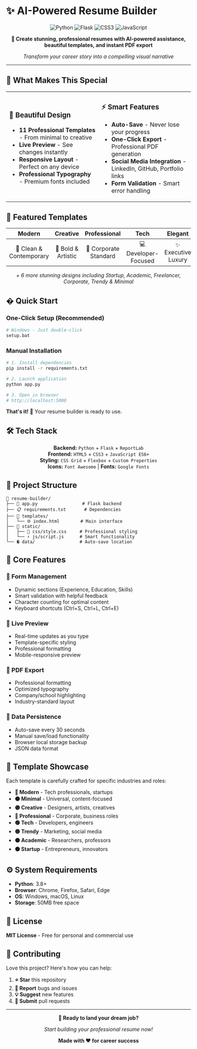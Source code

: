 # ✨ AI-Powered Resume Builder

<div align="center">

![Python](https://img.shields.io/badge/Python-3.8+-3776ab.svg?style=for-the-badge&logo=python&logoColor=white)
![Flask](https://img.shields.io/badge/Flask-2.3.2-000000.svg?style=for-the-badge&logo=flask&logoColor=white)
![CSS3](https://img.shields.io/badge/CSS3-Professional-1572b6.svg?style=for-the-badge&logo=css3&logoColor=white)
![JavaScript](https://img.shields.io/badge/JavaScript-ES6+-f7df1e.svg?style=for-the-badge&logo=javascript&logoColor=black)

**🚀 Create stunning, professional resumes with AI-powered assistance, beautiful templates, and instant PDF export**

*Transform your career story into a compelling visual narrative*

</div>

---

## 🎯 What Makes This Special

<table>
<tr>
<td width="50%">

### 🎨 **Beautiful Design**
- **11 Professional Templates** - From minimal to creative
- **Live Preview** - See changes instantly
- **Responsive Layout** - Perfect on any device
- **Professional Typography** - Premium fonts included

</td>
<td width="50%">

### ⚡ **Smart Features**
- **Auto-Save** - Never lose your progress
- **One-Click Export** - Professional PDF generation
- **Social Media Integration** - LinkedIn, GitHub, Portfolio links
- **Form Validation** - Smart error handling

</td>
</tr>
</table>

## 🌟 Featured Templates

<div align="center">

| **Modern** | **Creative** | **Professional** | **Tech** | **Elegant** |
|:----------:|:------------:|:----------------:|:--------:|:-----------:|
| 💙 Clean & Contemporary | 🎨 Bold & Artistic | 🏢 Corporate Standard | 💻 Developer-Focused | ✨ Executive Luxury |

*+ 6 more stunning designs including Startup, Academic, Freelancer, Corporate, Trendy & Minimal*

</div>

## � Quick Start

### **One-Click Setup** (Recommended)
```bash
# Windows - Just double-click
setup.bat
```

### **Manual Installation**
```bash
# 1. Install dependencies
pip install -r requirements.txt

# 2. Launch application
python app.py

# 3. Open in browser
# http://localhost:5000
```

**That's it!** 🎉 Your resume builder is ready to use.

## 🛠️ Tech Stack

<div align="center">

**Backend:** `Python` + `Flask` + `ReportLab`  
**Frontend:** `HTML5` + `CSS3` + `JavaScript ES6+`  
**Styling:** `CSS Grid` + `Flexbox` + `Custom Properties`  
**Icons:** `Font Awesome` | **Fonts:** `Google Fonts`

</div>

## 📁 Project Structure

```
📂 resume-builder/
├── 🐍 app.py                 # Flask backend
├── 📋 requirements.txt       # Dependencies
├── 📁 templates/
│   └── 🌐 index.html        # Main interface
├── 📁 static/
│   ├── 🎨 css/style.css     # Professional styling
│   └── ⚡ js/script.js      # Smart functionality
└── � data/                 # Auto-save location
```

## 🎯 Core Features

### **📝 Form Management**
- Dynamic sections (Experience, Education, Skills)
- Smart validation with helpful feedback
- Character counting for optimal content
- Keyboard shortcuts (Ctrl+S, Ctrl+L, Ctrl+E)

### **👀 Live Preview**
- Real-time updates as you type
- Template-specific styling
- Professional formatting
- Mobile-responsive preview

### **📄 PDF Export**
- Professional formatting
- Optimized typography
- Company/school highlighting
- Industry-standard layout

### **💾 Data Persistence**
- Auto-save every 30 seconds
- Manual save/load functionality
- Browser local storage backup
- JSON data format

## 🎨 Template Showcase

Each template is carefully crafted for specific industries and roles:

- **🔵 Modern** - Tech professionals, startups
- **⚫ Minimal** - Universal, content-focused
- **🟣 Creative** - Designers, artists, creatives
- **🔴 Professional** - Corporate, business roles
- **🟢 Tech** - Developers, engineers
- **🟡 Trendy** - Marketing, social media
- **🟤 Academic** - Researchers, professors
- **🟠 Startup** - Entrepreneurs, innovators

## ⚙️ System Requirements

- **Python**: 3.8+ 
- **Browser**: Chrome, Firefox, Safari, Edge
- **OS**: Windows, macOS, Linux
- **Storage**: 50MB free space

## 📜 License

**MIT License** - Free for personal and commercial use

## 🤝 Contributing

Love this project? Here's how you can help:

1. **⭐ Star** this repository
2. **🐛 Report** bugs and issues
3. **💡 Suggest** new features
4. **🔧 Submit** pull requests

---

<div align="center">

**💼 Ready to land your dream job?**

*Start building your professional resume now!*

**Made with ❤️ for career success**

</div>
